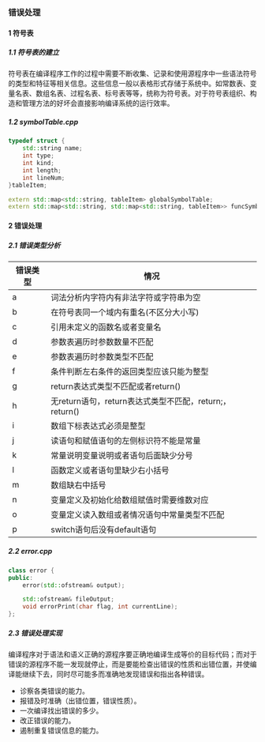 ### 错误处理

#### 1 符号表

##### 1.1 符号表的建立

符号表在编译程序工作的过程中需要不断收集、记录和使用源程序中一些语法符号的类型和特征等相关信息。这些信息一般以表格形式存储于系统中。如常数表、变量名表、数组名表、过程名表、标号表等等，统称为符号表。对于符号表组织、构造和管理方法的好坏会直接影响编译系统的运行效率。

##### 1.2 $symbolTable.cpp$

```c++
typedef struct {
	std::string name;
	int type;
	int kind;
	int length;		
	int lineNum;	
}tableItem;
```

```c++
extern std::map<std::string, tableItem> globalSymbolTable;
extern std::map<std::string, std::map<std::string, tableItem>> funcSymbolTable;
```

#### 2 错误处理

##### 2.1 错误类型分析

| 错误类型 | 情况                                                      |
| -------- | --------------------------------------------------------- |
| a        | 词法分析内字符内有非法字符或字符串为空                    |
| b        | 在符号表同一个域内有重名\(不区分大小写\)                  |
| c        | 引用未定义的函数名或者变量名                              |
| d        | 参数表遍历时参数数量不匹配                                |
| e        | 参数表遍历时参数类型不匹配                                |
| f        | 条件判断左右条件的返回类型应该只能为整型                  |
| g        | return表达式类型不匹配或者return\(\)                      |
| h        | 无return语句，return表达式类型不匹配，return;，return\(\) |
| i        | 数组下标表达式必须是整型                                  |
| j        | 读语句和赋值语句的左侧标识符不能是常量                    |
| k        | 常量说明变量说明或者语句后面缺少分号                      |
| l        | 函数定义或者语句里缺少右小括号                            |
| m        | 数组缺右中括号                                            |
| n        | 变量定义及初始化给数组赋值时需要维数对应                  |
| o        | 变量定义读入数组或者情况语句中常量类型不匹配              |
| p        | switch语句后没有default语句                               |

##### 2.2 $error.cpp$

```c++
class error {
public:
	error(std::ofstream& output);

	std::ofstream& fileOutput;
	void errorPrint(char flag, int currentLine);
};
```

##### 2.3 错误处理实现

编译程序对于语法和语义正确的源程序要正确地编译生成等价的目标代码；而对于错误的源程序不能一发现就停止，而是要能检查出错误的性质和出错位置，并使编译能继续下去，同时尽可能多而准确地发现错误和指出各种错误。

- 诊察各类错误的能力。
- 报错及时准确（出错位置，错误性质）。
- 一次编译找出错误的多少。
- 改正错误的能力。
- 遏制重复错误信息的能力。

